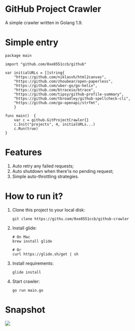 GitHub Project Crawler
==========================

A simple crawler written in Golang 1.9.

# Simple entry

```
package main

import "github.com/0xe8551ccb/github"

var initialURLs = []string{
	"https://github.com/niklasvh/html2canvas",
	"https://github.com/zhoubear/open-paperless",
	"https://github.com/uber-go/go-helix",
	"https://github.com/btraceio/btrace",
	"https://github.com/tipsy/github-profile-summary",
	"https://github.com/tbroadley/github-spellcheck-cli",
	"https://github.com/go-openapi/strfmt",
	}

func main()  {
	var c = github.GitProjectCrawler{}
	c.Init("projects", 4, initialURLs...)
	c.Run(true)
}
```


# Features

1. Auto retry any failed requests;
2. Auto shutdown when there'is no pending request;
3. Simple auto-throttling strategies.

# How to run it?

1. Clone this project to your local disk:

    ```
    git clone https://githu.com/0xe8551ccb/github-crawler
    ```

2. Install glide:

    ```
    # On Mac
    brew install glide

    # Or
    curl https://glide.sh/get | sh
    ```

3. Install requirements:

    ```
    glide install
    ```

4. Start crawler:

    ```
    go run main.go
    ```

# Snapshot

![](http://blog.chriscabin.com/wp-content/uploads/2017/12/Snip20171223_17.png)